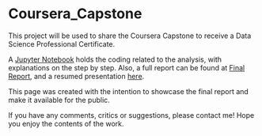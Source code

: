 # Coursera_Capstone
This project will be used to share the Coursera Capstone to receive a Data Science Professional Certificate.

A [Jupyter Notebook](https://github.com/rcdpereira/Coursera_Capstone/blob/main/Data_Analysis_Vegan_Restaurants_UK.ipynb) holds the coding related to the analysis, with explanations on the step by step. Also, a full report can be found at [Final Report](https://github.com/rcdpereira/Coursera_Capstone/blob/main/Final%20Report%20-%20Opening%20a%20Vegan%20Restaurant%20in%20London.pdf), and a resumed presentation [here](https://github.com/rcdpereira/Coursera_Capstone/blob/main/Presentation_Opening%20a%20Vegan%20Restaurant%20in%20London.pdf).

This page was created with the intention to showcase the final report and make it available for the public.

If you have any comments, critics or suggestions, please contact me!
Hope you enjoy the contents of the work.
